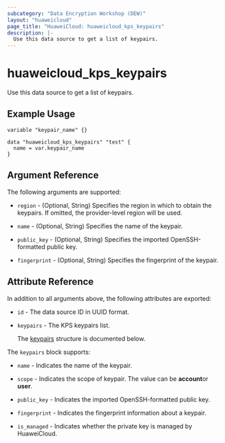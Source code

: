 ```yaml
---
subcategory: "Data Encryption Workshop (DEW)"
layout: "huaweicloud"
page_title: "HuaweiCloud: huaweicloud_kps_keypairs"
description: |-
  Use this data source to get a list of keypairs.
---
```


# huaweicloud_kps_keypairs

Use this data source to get a list of keypairs.

## Example Usage

```hcl
variable "keypair_name" {}

data "huaweicloud_kps_keypairs" "test" {
  name = var.keypair_name
}
```

## Argument Reference

The following arguments are supported:

* `region` - (Optional, String) Specifies the region in which to obtain the keypairs. If omitted, the provider-level
  region will be used.

* `name` - (Optional, String) Specifies the name of the keypair.

* `public_key` - (Optional, String) Specifies the imported OpenSSH-formatted public key.

* `fingerprint` - (Optional, String) Specifies the fingerprint of the keypair.

## Attribute Reference

In addition to all arguments above, the following attributes are exported:

* `id` - The data source ID in UUID format.

* `keypairs` - The KPS keypairs list.

  The [keypairs](#kps-keypairs) structure is documented below.

<a name="kps-keypairs"></a>
The `keypairs` block supports:

* `name` - Indicates the name of the keypair.

* `scope` - Indicates the scope of keypair. The value can be **account**or **user**.

* `public_key` - Indicates the imported OpenSSH-formatted public key.

* `fingerprint` - Indicates the fingerprint information about a keypair.

* `is_managed` - Indicates whether the private key is managed by HuaweiCloud.
